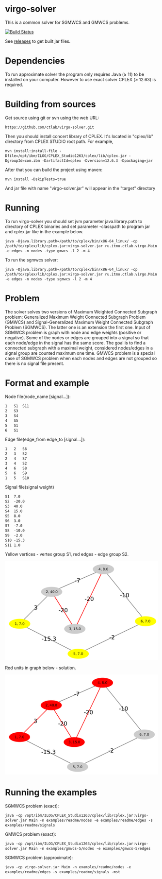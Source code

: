 # virgo-solver

This is a common solver for SGMWCS and GMWCS problems.

[![Build Status](https://travis-ci.org/ctlab/virgo-solver.svg?branch=master)](https://travis-ci.org/ctlab/virgo-solver)

See [releases](https://github.com/ctlab/virgo-solver/releases) to get built jar files.

# Dependencies
To run approximate solver the program only requires Java (≥ 11) to be installed on your computer.
However to use exact solver CPLEX (≥ 12.63) is required.

Building from sources
===========

Get source using git or svn using the web URL:

    https://github.com/ctlab/virgo-solver.git

Then you should install concert library of CPLEX.
It's located in "cplex/lib" directory from CPLEX STUDIO root path.
For example,

    mvn install:install-file -Dfile=/opt/ibm/ILOG/CPLEX_Studio1263/cplex/lib/cplex.jar -DgroupId=com.ibm -DartifactId=cplex -Dversion=12.6.3 -Dpackaging=jar

After that you can build the project using maven:

    mvn install -DskipTests=true

And jar file with name "virgo-solver.jar" will appear in the "target" directory

Running
=======

To run virgo-solver you should set jvm parameter java.library.path to directory of CPLEX binaries and set parameter
-classpath to program jar and cplex.jar like in the example below.

    java -Djava.library.path=/path/to/cplex/bin/x86-64_linux/ -cp /path/to/cplex/lib/cplex.jar:virgo-solver.jar ru.itmo.ctlab.virgo.Main -e edges -n nodes -type gmwcs -l 2 -m 4

To run the sgmwcs solver:

    java -Djava.library.path=/path/to/cplex/bin/x86-64_linux/ -cp /path/to/cplex/lib/cplex.jar:virgo-solver.jar ru.itmo.ctlab.virgo.Main -e edges -n nodes -type sgmwcs -l 2 -m 4


Problem
=========
The solver solves two versions of Maximum Weighted Connected Subgraph problem:
Generalized Maximum Weight Connected Subgraph Problem (GMWCS) and
Signal-Generalized Maximum Weight Connected Subgraph Problem (SGMWCS). The latter one is an extension the first one.
Input of SGMWCS problem is graph with node and edge weights (positive or negative).
Some of the nodes or edges are grouped into a signal so that each node/edge in the signal has the same score.
The goal is to find a connected subgraph with a maximal weight, considered nodes/edges in a signal group are counted maximum one time.
GMWCS problem is a special case of SGMWCS problem when each nodes and edges are not grouped so there is no signal file present.

Format and example
=========

Node file(node_name  [signal...]):

    1   S1  S11
    2   S3
    3   S4
    4   S5
    5   S1
    6   S1

Edge file(edge_from  edge_to  [signal...]):

    1   2   S6
    2   3   S2
    2   4   S7
    3   4   S2
    4   6   S8
    5   6   S9
    1   5   S10

Signal file(signal  weight)

    S1  7.0
    S2  -20.0
    S3  40.0
    S4  15.0
    S5  8.0
    S6  3.0
    S7  -7.0
    S8  -10.0
    S9  -2.0
    S10 -15.3
    S11 1.0


Yellow vertices - vertex group S1, red edges - edge group S2.

![Example](/sample.png?raw=true "Sample")

Red units in graph below - solution.

![Example](/sample_solved.png?raw=true "Solution")


Running the examples
==============

SGMWCS problem (exact):

    java -cp /opt/ibm/ILOG/CPLEX_Studio1263/cplex/lib/cplex.jar:virgo-solver.jar Main -n examples/readme/nodes -e examples/readme/edges -s examples/readme/signals

GMWCS problem (exact):

    java -cp /opt/ibm/ILOG/CPLEX_Studio1263/cplex/lib/cplex.jar:virgo-solver.jar Main -n examples/gmwcs-5/nodes -e examples/gmwcs-5/edges

SGMWCS problem (approximate):

    java -cp virgo-solver.jar Main -n examples/readme/nodes -e examples/readme/edges -s examples/readme/signals -mst
